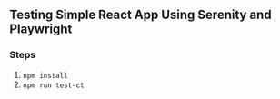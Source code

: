 ## Testing Simple React App Using Serenity and Playwright

### Steps
1. `npm install`
2. `npm run test-ct`

